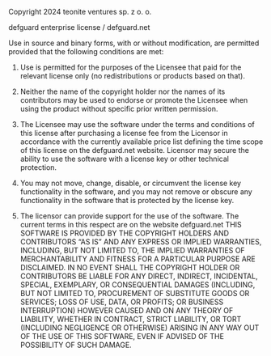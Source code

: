 Copyright 2024 teonite ventures sp. z o. o.

defguard enterprise license / defguard.net

Use in source and binary forms, with or without modification, are permitted provided that the following conditions are met:

1. Use is permitted for the purposes of the Licensee that paid for the relevant license only (no redistributions or products based on that).

2. Neither the name of the copyright holder nor the names of its contributors may be used to endorse or promote the Licensee when using the product without specific prior written permission.

3. The Licensee may use the software under the terms and conditions of this license after purchasing a license fee from the Licensor in accordance with the currently available price list defining the time scope of this license on the defguard.net website. Licensor may secure the ability to use the software with a license key or other technical protection.

4. You may not move, change, disable, or circumvent the license key functionality in the software, and you may not remove or obscure any functionality in the software that is protected by the license key.

5. The licensor can provide support for the use of the software. The current terms in this respect are on the website defguard.net
THIS SOFTWARE IS PROVIDED BY THE COPYRIGHT HOLDERS AND CONTRIBUTORS “AS IS” AND ANY EXPRESS OR IMPLIED WARRANTIES, INCLUDING, BUT NOT LIMITED TO, THE IMPLIED WARRANTIES OF MERCHANTABILITY AND FITNESS FOR A PARTICULAR PURPOSE ARE DISCLAIMED. IN NO EVENT SHALL THE COPYRIGHT HOLDER OR CONTRIBUTORS BE LIABLE FOR ANY DIRECT, INDIRECT, INCIDENTAL, SPECIAL, EXEMPLARY, OR CONSEQUENTIAL DAMAGES (INCLUDING, BUT NOT LIMITED TO, PROCUREMENT OF SUBSTITUTE GOODS OR SERVICES; LOSS OF USE, DATA, OR PROFITS; OR BUSINESS INTERRUPTION) HOWEVER CAUSED AND ON ANY THEORY OF LIABILITY, WHETHER IN CONTRACT, STRICT LIABILITY, OR TORT (INCLUDING NEGLIGENCE OR OTHERWISE) ARISING IN ANY WAY OUT OF THE USE OF THIS SOFTWARE, EVEN IF ADVISED OF THE POSSIBILITY OF SUCH DAMAGE.
